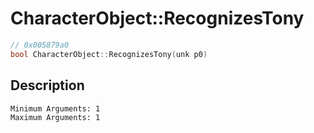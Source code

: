 # CharacterObject::RecognizesTony
```c
// 0x005879a0
bool CharacterObject::RecognizesTony(unk p0)
```
## Description
```
Minimum Arguments: 1
Maximum Arguments: 1
```
